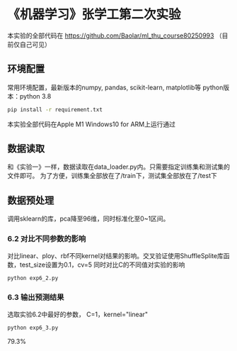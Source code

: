 # 《机器学习》张学工第二次实验
本实验的全部代码在 https://github.com/Baolar/ml_thu_course80250993 （目前仅自己可见）
## 环境配置
常用环境配置，最新版本的numpy, pandas, scikit-learn, matplotlib等
python版本：python 3.8
```bash
pip install -r requirement.txt
```
本实验全部代码在Apple M1 Windows10 for ARM上运行通过

## 数据读取
和《实验一》一样，数据读取在data_loader.py内。只需要指定训练集和测试集的文件即可。
为了方便，训练集全部放在了/train下，测试集全部放在了/test下

## 数据预处理
调用sklearn的库，pca降至96维，同时标准化至0~1区间。

### 6.2 对比不同参数的影响
对比linear、ploy、rbf不同kernel对结果的影响。交叉验证使用ShuffleSplite库函数，test_size设置为0.1，cv=5
同时对比C的不同值对实验的影响
```bash
python exp6_2.py
```

### 6.3 输出预测结果
选取实验6.2中最好的参数， C=1，kernel="linear"
```bash
python exp6_3.py
```
79.3%
